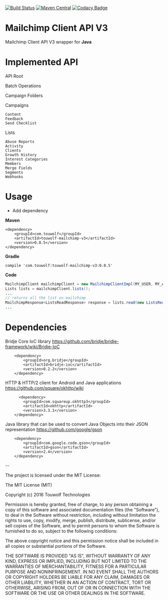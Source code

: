 [![Build Status](https://travis-ci.org/touwolf/mailchimp-client-api-v3.svg?branch=master)](https://travis-ci.org/touwolf/mailchimp-client-api-v3) 
[![Maven Central](https://maven-badges.herokuapp.com/maven-central/com.touwolf/touwolf-mailchimp-v3/badge.svg)](https://maven-badges.herokuapp.com/maven-central/com.touwolf/touwolf-mailchimp-v3/bridje-parent)
[![Codacy Badge](https://api.codacy.com/project/badge/Grade/1c03ea10342e49abba9eee59251440de)](https://www.codacy.com/app/acksecurity/mailchimp-client-api-v3?utm_source=github.com&amp;utm_medium=referral&amp;utm_content=touwolf/mailchimp-client-api-v3&amp;utm_campaign=Badge_Grade)


# Mailchimp Client API V3

Mailchimp Client API V3 wrapper for **Java**

Implemented API
==============

API Root

Batch Operations

Campaign Folders

Campaigns

    Content
    Feedback
    Send Checklist



Lists

    Abuse Reports
    Activity
    Clients
    Growth History
    Interest Categories
    Members
    Merge Fields
    Segments
    Webhooks

Usage
=====

* Add dependency

**Maven**
```
<dependency>
    <groupId>com.touwolf</groupId>
    <artifactId>touwolf-mailchimp-v3</artifactId>
    <version>0.0.5</version>
</dependency>
```

**Gradle**
```
compile 'com.touwolf:touwolf-mailchimp-v3:0.0.5'
```

**Code**
```java
MailchimpClient mailchimpClient = new MailchimpClientImpl(MY_USER, MY_API_KEY);
Lists lists = mailchimpClient.lists();
...
// returns all the list on mailchimp
MailchimpResponse<ListsReadResponse> response = lists.read(new ListsReadRequest());
...
```
Dependencies
============

Bridje Core IoC library https://github.com/bridje/bridje-framework/wiki/Bridje-IoC

        <dependency>
            <groupId>org.bridje</groupId>
            <artifactId>bridje-ioc</artifactId>
            <version>0.2.2</version>
        </dependency>
        

HTTP & HTTP/2 client for Android and Java applications https://github.com/square/okhttp/wiki

          <dependency>
            <groupId>com.squareup.okhttp3</groupId>
            <artifactId>okhttp</artifactId>
            <version>3.3.1</version>
        </dependency>
        

Java library that can be used to convert Java Objects into their JSON representation https://github.com/google/gson

        <dependency>
            <groupId>com.google.code.gson</groupId>
            <artifactId>gson</artifactId>
            <version>2.4</version>
        </dependency>


--

The project is licensed under the MIT License:

The MIT License (MIT)

Copyright (c) 2016 Touwolf Technologies

Permission is hereby granted, free of charge, to any person obtaining a copy
of this software and associated documentation files (the "Software"), to deal
in the Software without restriction, including without limitation the rights
to use, copy, modify, merge, publish, distribute, sublicense, and/or sell
copies of the Software, and to permit persons to whom the Software is
furnished to do so, subject to the following conditions:

The above copyright notice and this permission notice shall be included in all
copies or substantial portions of the Software.

THE SOFTWARE IS PROVIDED "AS IS", WITHOUT WARRANTY OF ANY KIND, EXPRESS OR
IMPLIED, INCLUDING BUT NOT LIMITED TO THE WARRANTIES OF MERCHANTABILITY,
FITNESS FOR A PARTICULAR PURPOSE AND NONINFRINGEMENT. IN NO EVENT SHALL THE
AUTHORS OR COPYRIGHT HOLDERS BE LIABLE FOR ANY CLAIM, DAMAGES OR OTHER
LIABILITY, WHETHER IN AN ACTION OF CONTRACT, TORT OR OTHERWISE, ARISING FROM,
OUT OF OR IN CONNECTION WITH THE SOFTWARE OR THE USE OR OTHER DEALINGS IN THE
SOFTWARE.
